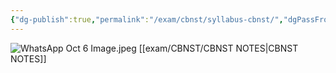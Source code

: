 ```yaml
---
{"dg-publish":true,"permalink":"/exam/cbnst/syllabus-cbnst/","dgPassFrontmatter":true}
---
```


![WhatsApp Oct 6 Image.jpeg](/img/user/exam/CBNST/WhatsApp%20Oct%206%20Image.jpeg)
[[exam/CBNST/CBNST NOTES\|CBNST NOTES]]